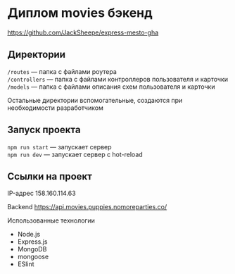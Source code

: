 # Диплом movies бэкенд
https://github.com/JackSheepe/express-mesto-gha

## Директории

`/routes` — папка с файлами роутера  
`/controllers` — папка с файлами контроллеров пользователя и карточки  
`/models` — папка с файлами описания схем пользователя и карточки

Остальные директории вспомогательные, создаются при необходимости разработчиком

## Запуск проекта

`npm run start` — запускает сервер  
`npm run dev` — запускает сервер с hot-reload

## Ссылки на проект

IP-адрес 158.160.114.63

Backend https://api.movies.puppies.nomoreparties.co/

Использованные технологии

- Node.js
- Express.js
- MongoDB
- mongoose
- ESlint

